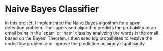 # Naive Bayes Classifier

In this project, I implemented the Naive Bayes algorithm for a spam detection problem. The supervised algorithm predicts the probability of an email being in the 'spam' or 'ham' class by analyzing the words in the email based on the Bayes' Theorem. I then used log probabilites to resolve the underflow problem and improve the prediction accuracy significantly.
